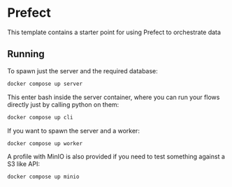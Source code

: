 # Prefect

This template contains a starter point for using Prefect to orchestrate data

## Running

To spawn just the server and the required database:

```bash
docker compose up server
```

This enter bash inside the server container, where you can run your flows directly just by calling python on them:

```bash
docker compose up cli
```

If you want to spawn the server and a worker:

```bash
docker compose up worker
```

A profile with MinIO is also provided if you need to test something against a S3 like API:

```bash
docker compose up minio
```
